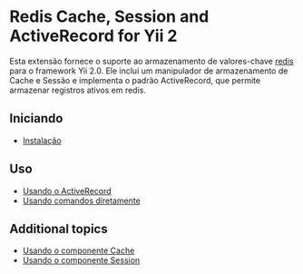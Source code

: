 Redis Cache, Session and ActiveRecord for Yii 2
===============================================

Esta extensão fornece o suporte ao armazenamento de valores-chave [redis](http://redis.io/) para o framework Yii 2.0. Ele inclui um manipulador de armazenamento de Cache e Sessão e implementa o padrão ActiveRecord, que permite armazenar registros ativos em redis.

Iniciando
---------------

* [Instalação](installation.md)

Uso
----- 

* [Usando o ActiveRecord](usage-ar.md)
* [Usando comandos diretamente](usage-commands.md)

Additional topics
-----------------

* [Usando o componente Cache](topics-cache.md)
* [Usando o componente Session](topics-session.md)
